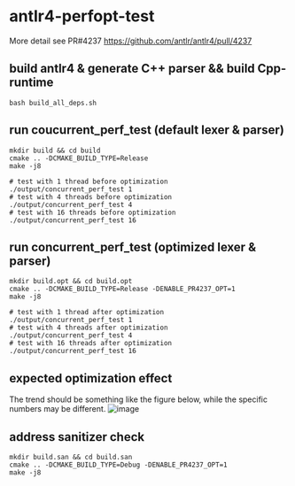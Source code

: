 # antlr4-perfopt-test

More detail see PR#4237 https://github.com/antlr/antlr4/pull/4237 

## build antlr4 & generate C++ parser && build Cpp-runtime
```
bash build_all_deps.sh
```

## run coucurrent_perf_test (default lexer & parser)
```
mkdir build && cd build
cmake .. -DCMAKE_BUILD_TYPE=Release
make -j8

# test with 1 thread before optimization
./output/concurrent_perf_test 1
# test with 4 threads before optimization
./output/concurrent_perf_test 4
# test with 16 threads before optimization
./output/concurrent_perf_test 16
```

## run concurrent_perf_test (optimized lexer & parser)
```
mkdir build.opt && cd build.opt
cmake .. -DCMAKE_BUILD_TYPE=Release -DENABLE_PR4237_OPT=1
make -j8

# test with 1 thread after optimization
./output/concurrent_perf_test 1
# test with 4 threads after optimization
./output/concurrent_perf_test 4
# test with 16 threads after optimization
./output/concurrent_perf_test 16
```

## expected optimization effect
The trend should be something like the figure below, while the specific numbers may be different.
![image](https://user-images.githubusercontent.com/29702096/235072383-25b6be8f-660b-49e8-a180-984211db55d6.png)

## address sanitizer check
```
mkdir build.san && cd build.san
cmake .. -DCMAKE_BUILD_TYPE=Debug -DENABLE_PR4237_OPT=1
make -j8
```

